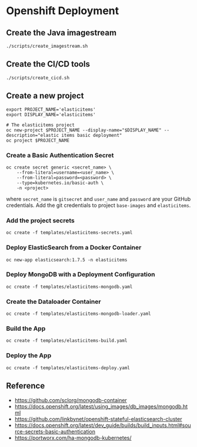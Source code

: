 # Openshift Deployment

## Create the Java imagestream

    ./scripts/create_imagestream.sh

## Create the CI/CD tools

    ./scripts/create_cicd.sh

## Create a new project

    export PROJECT_NAME='elasticitems'
    export DISPLAY_NAME='elasticitems'
    
    # The elasticitems project
    oc new-project $PROJECT_NAME --display-name="$DISPLAY_NAME" --description="elastic items basic deployment"
    oc project $PROJECT_NAME


### Create a Basic Authentication Secret

    oc create secret generic <secret_name> \
        --from-literal=username=<user_name> \
        --from-literal=password=<password> \
        --type=kubernetes.io/basic-auth \
        -n <project>

where `secret_name` is `gitsecret` and `user_name` and `password` are your GitHub credentials. Add the git credentials to
project `base-images` and `elasticitems`.

### Add the project secrets

    oc create -f templates/elasticitems-secrets.yaml

### Deploy ElasticSearch from a Docker Container

    oc new-app elasticsearch:1.7.5 -n elasticitems

### Deploy MongoDB with a Deployment Configuration

    oc create -f templates/elasticitems-mongodb.yaml
    
### Create the Dataloader Container

    oc create -f templates/elasticitems-mongodb-loader.yaml

### Build the App

    oc create -f templates/elasticitems-build.yaml

### Deploy the App

    oc create -f templates/elasticitems-deploy.yaml


## Reference

* https://github.com/sclorg/mongodb-container
* https://docs.openshift.org/latest/using_images/db_images/mongodb.html
* https://github.com/linkbynet/openshift-stateful-elasticsearch-cluster 
* https://docs.openshift.org/latest/dev_guide/builds/build_inputs.html#source-secrets-basic-authentication 
* https://portworx.com/ha-mongodb-kubernetes/
